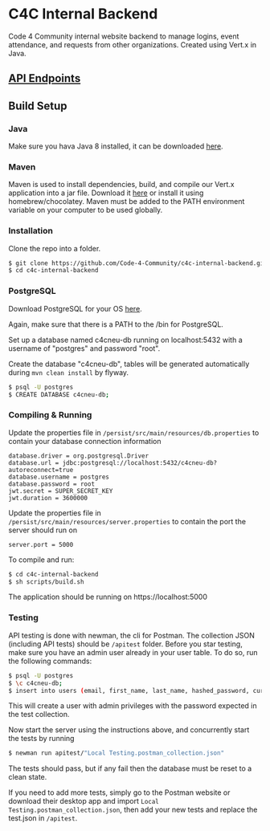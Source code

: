 # C4C Internal Backend

Code 4 Community internal website backend to manage logins, event attendance, and requests from other organizations. Created using Vert.x in Java.

## [API Endpoints](api.md)

## Build Setup

### Java

Make sure you hava Java 8 installed, it can be downloaded [here](https://www.oracle.com/technetwork/java/javase/downloads/jdk8-downloads-2133151.html).

### Maven

Maven is used to install dependencies, build, and compile our Vert.x application into a jar file. Download it [here](https://maven.apache.org/download.cgi) or install it using homebrew/chocolatey. Maven must be added to the PATH environment variable on your computer to be used globally.

### Installation

Clone the repo into a folder.

```sh
$ git clone https://github.com/Code-4-Community/c4c-internal-backend.git
$ cd c4c-internal-backend
```

### PostgreSQL

Download PostgreSQL for your OS [here](https://www.postgresql.org/download/).

Again, make sure that there is a PATH to the /bin for PostgreSQL.

Set up a database named c4cneu-db running on localhost:5432 with a username of "postgres" and password "root".

Create the database "c4cneu-db", tables will be generated automatically during `mvn clean install` by flyway.

```sh
$ psql -U postgres
$ CREATE DATABASE c4cneu-db;
```

### Compiling & Running

Update the properties file in `/persist/src/main/resources/db.properties` to contain your database connection information

```
database.driver = org.postgresql.Driver
database.url = jdbc:postgresql://localhost:5432/c4cneu-db?autoreconnect=true
database.username = postgres
database.password = root
jwt.secret = SUPER_SECRET_KEY
jwt.duration = 3600000

```

Update the properties file in `/persist/src/main/resources/server.properties` to contain the port the server should run on

```
server.port = 5000
```

To compile and run:

```sh
$ cd c4c-internal-backend
$ sh scripts/build.sh
```

The application should be running on https://localhost:5000

### Testing

API testing is done with newman, the cli for Postman. The collection JSON (including API tests) should be `/apitest` folder. Before you star testing, make sure you have an admin user already in your user table. To do so, run the following commands:

```sh
$ psql -U postgres
$ \c c4cneu-db;
$ insert into users (email, first_name, last_name, hashed_password, current_year, major, privilege_level, year_of_graduation, college, gender) values ('admin@husky.neu.edu', 'admin', 'admin',  '$2a$12$TsV9egpd1IXx013lVLpo5.OPbxI0w3EuObh8..gD4mR7YqCV7Md1W', 5, 'Computer Science', 1, 2023, "Khoury", "Male");
```

This will create a user with admin privileges with the password expected in the test collection.

Now start the server using the instructions above, and concurrently start the tests by running

```sh
$ newman run apitest/"Local Testing.postman_collection.json"
```

The tests should pass, but if any fail then the database must be reset to a clean state.

If you need to add more tests, simply go to the Postman website or download their desktop app and import `Local Testing.postman_collection.json`, then add your new tests and replace the test.json in `/apitest`.
